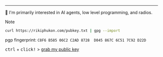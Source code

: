 <!-- ![e859ea01-73fa-4ede-be22-199d3e45607e](https://github.com/phukon/phukon/assets/60285613/fadc8357-e5f0-46a3-99a6-2b1ce4f91d90)
Resolution - 3522x1170

<div
  style={{
    height: '100%',
    width: '100%',
    paddingLeft: '8rem',
    paddingRight: '8rem',
    display: 'flex',
    flexDirection: 'column',
    alignItems: 'center',
    justifyContent: 'center',
    backgroundColor: '#fff',
    fontSize: 90,
    fontWeight: 600,
    textAlign: 'justify',
  }}
>
  <span style={{ marginBottom: '1em', marginLeft: '-115rem'  }}>Hi, I'm Riki</span>
  <div tw='text-gray-400' style={{ display: 'flex', flexDirection: 'column' }}>
    I love <span style={{ color: 'black' }}>crafting components for the web.</span> I have been working around Frontend Technologies, <span  style={{ color: 'black' }}>Design systems, and Data engineering.</span>
  </div>
</div>
-->
---
🌱 I'm primarily interested in AI agents, low level programming, and radios.
> [!NOTE]
>
> ```bash
> curl https://rikiphukon.com/pubkey.txt | gpg --import
> ```
>
> pgp fingerprint: `C8F6 B585 06C2 C2AD 8728  D045 867C 6C51 7C92 D22D`
>
> <kbd>ctrl</kbd> + <kbd>click!</kbd> > [grab my public key](https://rikiphukon.com/pubkey.txt)
